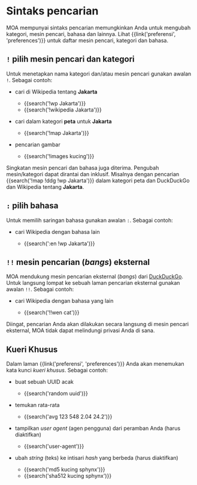 # Sintaks pencarian

MOA mempunyai sintaks pencarian memungkinkan Anda untuk mengubah kategori,
mesin pencari, bahasa dan lainnya.  Lihat {{link('preferensi', 'preferences')}}
untuk daftar mesin pencari, kategori dan bahasa.

## `!` pilih mesin pencari dan kategori

Untuk menetapkan nama kategori dan/atau mesin pencari gunakan awalan `!`.
Sebagai contoh:

- cari di Wikipedia tentang **Jakarta**

  - {{search('!wp Jakarta')}}
  - {{search('!wikipedia Jakarta')}}

- cari dalam kategori **peta** untuk **Jakarta**

  - {{search('!map Jakarta')}}

- pencarian gambar

  - {{search('!images kucing')}}

Singkatan mesin pencari dan bahasa juga diterima.  Pengubah mesin/kategori dapat
dirantai dan inklusif.  Misalnya dengan pencarian {{search('!map !ddg !wp
Jakarta')}} dalam kategori peta dan DuckDuckGo dan Wikipedia tentang
**Jakarta**.

## `:` pilih bahasa

Untuk memilih saringan bahasa gunakan awalan `:`.  Sebagai contoh:

- cari Wikipedia dengan bahasa lain

  - {{search(':en !wp Jakarta')}}

## `!!` mesin pencarian (*bangs*) eksternal

MOA mendukung mesin pencarian eksternal (*bangs*) dari [DuckDuckGo].  Untuk
langsung lompat ke sebuah laman pencarian eksternal gunakan awalan `!!`.
Sebagai contoh:

- cari Wikipedia dengan bahasa yang lain

  - {{search('!!wen cat')}}

Diingat, pencarian Anda akan dilakukan secara langsung di mesin pencari
eksternal, MOA tidak dapat melindungi privasi Anda di sana.

[DuckDuckGo]: https://duckduckgo.com/bang

## Kueri Khusus

Dalam laman {{link('preferensi', 'preferences')}} Anda akan menemukan kata kunci
_kueri khusus_.  Sebagai contoh:

- buat sebuah UUID acak

  - {{search('random uuid')}}

- temukan rata-rata

  - {{search('avg 123 548 2.04 24.2')}}

- tampilkan _user agent_ (agen pengguna) dari peramban Anda (harus diaktifkan)

  - {{search('user-agent')}}

- ubah _string_ (teks) ke intisari *hash* yang berbeda (harus diaktifkan)

  - {{search('md5 kucing sphynx')}}
  - {{search('sha512 kucing sphynx')}}
